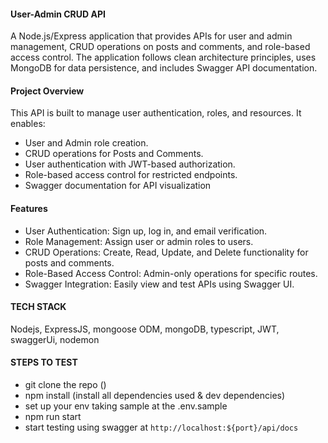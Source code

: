 #### User-Admin CRUD API
A Node.js/Express application that provides APIs for user and admin management, CRUD operations on posts and comments, and role-based access control. The application follows clean architecture principles, uses MongoDB for data persistence, and includes Swagger API documentation.

#### Project Overview
This API is built to manage user authentication, roles, and resources. It enables:

- User and Admin role creation.
- CRUD operations for Posts and Comments.
- User authentication with JWT-based authorization.
- Role-based access control for restricted endpoints.
- Swagger documentation for API visualization

#### Features
- User Authentication: Sign up, log in, and email verification.
- Role Management: Assign user or admin roles to users.
- CRUD Operations: Create, Read, Update, and Delete functionality for posts and comments.
- Role-Based Access Control: Admin-only operations for specific routes.
- Swagger Integration: Easily view and test APIs using Swagger UI.

#### TECH STACK 
Nodejs, ExpressJS, mongoose ODM, mongoDB, typescript, JWT, swaggerUi, nodemon 

#### STEPS TO TEST
- git clone the repo ()
- npm install (install all dependencies used & dev dependencies)
- set up your env taking sample at the .env.sample
- npm run start
- start testing using swagger at `http://localhost:${port}/api/docs` 



